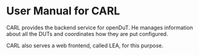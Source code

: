 # User Manual for CARL

CARL provides the backend service for openDuT. He manages information about all the DUTs and coordinates how they are put configured.

CARL also serves a web frontend, called LEA, for this purpose. 
